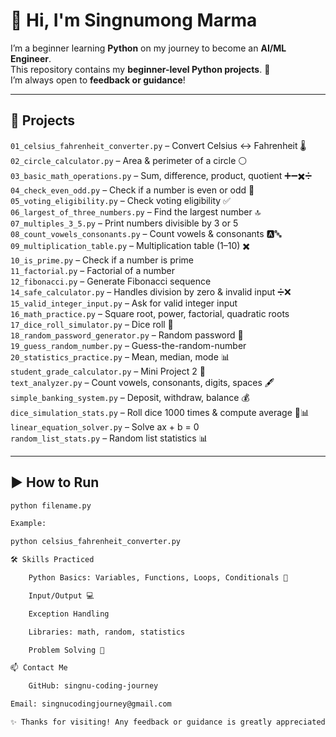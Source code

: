 # 👋 Hi, I'm Singnumong Marma

I’m a beginner learning **Python** on my journey to become an **AI/ML Engineer**.  
This repository contains my **beginner-level Python projects**. 🌱  
I’m always open to **feedback or guidance**!  

---

## 🐍 Projects

`01_celsius_fahrenheit_converter.py` – Convert Celsius ↔ Fahrenheit 🌡️  
`02_circle_calculator.py` – Area & perimeter of a circle ⚪  
`03_basic_math_operations.py` – Sum, difference, product, quotient ➕➖✖️➗  
`04_check_even_odd.py` – Check if a number is even or odd 🔢  
`05_voting_eligibility.py` – Check voting eligibility ✅  
`06_largest_of_three_numbers.py` – Find the largest number 🔝  
`07_multiples_3_5.py` – Print numbers divisible by 3 or 5  
`08_count_vowels_consonants.py` – Count vowels & consonants 🅰️🔤  
`09_multiplication_table.py` – Multiplication table (1–10) ✖️  
`10_is_prime.py` – Check if a number is prime  
`11_factorial.py` – Factorial of a number  
`12_fibonacci.py` – Generate Fibonacci sequence  
`14_safe_calculator.py` – Handles division by zero & invalid input ➗❌  
`15_valid_integer_input.py` – Ask for valid integer input  
`16_math_practice.py` – Square root, power, factorial, quadratic roots  
`17_dice_roll_simulator.py` – Dice roll 🎲  
`18_random_password_generator.py` – Random password 🔑  
`19_guess_random_number.py` – Guess-the-random-number  
`20_statistics_practice.py` – Mean, median, mode 📊  
`student_grade_calculator.py` – Mini Project 2 📝  
`text_analyzer.py` – Count vowels, consonants, digits, spaces 🖋️  
`simple_banking_system.py` – Deposit, withdraw, balance 💰  
`dice_simulation_stats.py` – Roll dice 1000 times & compute average 🎲📊  
`linear_equation_solver.py` – Solve ax + b = 0  
`random_list_stats.py` – Random list statistics 📊  

---

## ▶️ How to Run

```bash
python filename.py

Example:

python celsius_fahrenheit_converter.py

🛠️ Skills Practiced

    Python Basics: Variables, Functions, Loops, Conditionals 🧩

    Input/Output 💻

    Exception Handling

    Libraries: math, random, statistics

    Problem Solving 🧠

📫 Contact Me

    GitHub: singnu-coding-journey

Email: singnucodingjourney@gmail.com

✨ Thanks for visiting! Any feedback or guidance is greatly appreciated! 🙏
